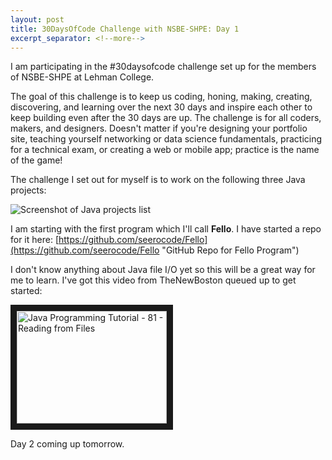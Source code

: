```yaml
---
layout: post
title: 30DaysOfCode Challenge with NSBE-SHPE: Day 1
excerpt_separator: <!--more-->
---
```


I am participating in the #30daysofcode challenge set up for the members of NSBE-SHPE at Lehman College. 

The goal of this challenge is to keep us coding, honing, making, creating, discovering, and learning over the next 30 days and inspire each other to keep building even after the 30 days are up. The challenge is for all coders, makers, and designers. Doesn't matter if you're designing your portfolio site, teaching yourself networking or data science fundamentals, practicing for a technical exam, or creating a web or mobile app; practice is the name of the game!

The challenge I set out for myself is to work on the following three Java projects:
<!--more-->

![Screenshot of Java projects list](https://github.com/seerocode/seerocode.github.io/blob/master/images/Java-Prep-Projects.jpg?raw=true)

I am starting with the first program which I'll call **Fello**. I have started a repo for it here: [https://github.com/seerocode/Fello](https://github.com/seerocode/Fello "GitHub Repo for Fello Program")

I don't know anything about Java file I/O yet so this will be a great way for me to learn. I've got this video from TheNewBoston queued up to get started:

<a href="http://www.youtube.com/watch?feature=player_embedded&v=3RNYUKxAgmw" target="_blank"><img src="http://img.youtube.com/vi/3RNYUKxAgmw/0.jpg" 
alt="Java Programming Tutorial - 81 - Reading from Files" width="240" height="180" border="10" /></a>

Day 2 coming up tomorrow. 
